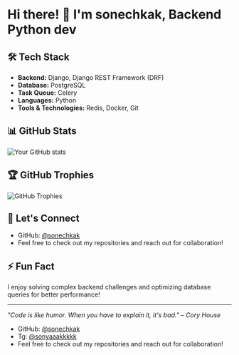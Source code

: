 # Hi there! 👋 I'm sonechkak, Backend Python dev

## 🛠️ Tech Stack
- **Backend:** Django, Django REST Framework (DRF)
- **Database:** PostgreSQL
- **Task Queue:** Celery
- **Languages:** Python
- **Tools & Technologies:** Redis, Docker, Git

## 📊 GitHub Stats
![Your GitHub stats](https://github-readme-stats.vercel.app/api?username=sonechkak&show_icons=true&theme=radical)

## 🏆 GitHub Trophies
![GitHub Trophies](https://github-profile-trophy.vercel.app/?username=sonechkak&theme=radical&row=1&column=6)

## 🔗 Let's Connect
- GitHub: [@sonechkak](https://github.com/sonechkak)
- Feel free to check out my repositories and reach out for collaboration!

## ⚡ Fun Fact
I enjoy solving complex backend challenges and optimizing database queries for better performance!

---
*"Code is like humor. When you have to explain it, it's bad." – Cory House*
- GitHub: [@sonechkak](https://github.com/sonechkak)
- Tg: [@sonyaaakkkkk](https://t.me/sonyaaakkkkk)
- Feel free to check out my repositories and reach out for collaboration!
